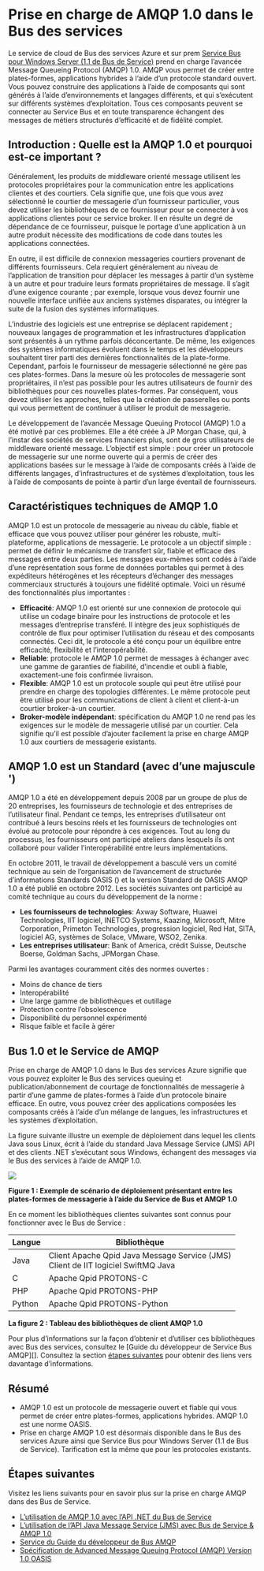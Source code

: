 <properties 
    pageTitle="Vue d’ensemble du service Bus AMQP avec Java | Microsoft Azure" 
    description="Découvrez comment utiliser Java avec les avancées Message Queuing Protocol (AMQP) 1.0 dans Azure." 
    services="service-bus" 
    documentationCenter="java" 
    authors="sethmanheim" 
    manager="timlt" 
    editor=""/>

<tags 
    ms.service="service-bus" 
    ms.workload="na" 
    ms.tgt_pltfrm="na" 
    ms.devlang="Java" 
    ms.topic="article" 
    ms.date="10/04/2016" 
    ms.author="sethm"/>


# <a name="amqp-10-support-in-service-bus"></a>Prise en charge de AMQP 1.0 dans le Bus des services

Le service de cloud de Bus des services Azure et sur prem [Service Bus pour Windows Server (1.1 de Bus de Service)](https://msdn.microsoft.com/library/dn282144.aspx) prend en charge l’avancée Message Queueing Protocol (AMQP) 1.0. AMQP vous permet de créer entre plates-formes, applications hybrides à l’aide d’un protocole standard ouvert. Vous pouvez construire des applications à l’aide de composants qui sont générés à l’aide d’environnements et langages différents, et qui s’exécutent sur différents systèmes d’exploitation. Tous ces composants peuvent se connecter au Service Bus et en toute transparence échangent des messages de métiers structurés d’efficacité et de fidélité complet.

## <a name="introduction-what-is-amqp-10-and-why-is-it-important"></a>Introduction : Quelle est la AMQP 1.0 et pourquoi est-ce important ?

Généralement, les produits de middleware orienté message utilisent les protocoles propriétaires pour la communication entre les applications clientes et des courtiers. Cela signifie que, une fois que vous avez sélectionné le courtier de messagerie d’un fournisseur particulier, vous devez utiliser les bibliothèques de ce fournisseur pour se connecter à vos applications clientes pour ce service broker. Il en résulte un degré de dépendance de ce fournisseur, puisque le portage d’une application à un autre produit nécessite des modifications de code dans toutes les applications connectées. 

En outre, il est difficile de connexion messageries courtiers provenant de différents fournisseurs. Cela requiert généralement au niveau de l’application de transition pour déplacer les messages à partir d’un système à un autre et pour traduire leurs formats propriétaires de message. Il s’agit d’une exigence courante ; par exemple, lorsque vous devez fournir une nouvelle interface unifiée aux anciens systèmes disparates, ou intégrer la suite de la fusion des systèmes informatiques.

L’industrie des logiciels est une entreprise se déplacent rapidement ; nouveaux langages de programmation et les infrastructures d’application sont présentés à un rythme parfois déconcertante. De même, les exigences des systèmes informatiques évoluent dans le temps et les développeurs souhaitent tirer parti des dernières fonctionnalités de la plate-forme. Cependant, parfois le fournisseur de messagerie sélectionné ne gère pas ces plates-formes. Dans la mesure où les protocoles de messagerie sont propriétaires, il n’est pas possible pour les autres utilisateurs de fournir des bibliothèques pour ces nouvelles plates-formes. Par conséquent, vous devez utiliser les approches, telles que la création de passerelles ou ponts qui vous permettent de continuer à utiliser le produit de messagerie.

Le développement de l’avancée Message Queuing Protocol (AMQP) 1.0 a été motivé par ces problèmes. Elle a été créée à JP Morgan Chase, qui, à l’instar des sociétés de services financiers plus, sont de gros utilisateurs de middleware orienté message. L’objectif est simple : pour créer un protocole de messagerie sur une norme ouverte qui a permis de créer des applications basées sur le message à l’aide de composants créés à l’aide de différents langages, d’infrastructures et de systèmes d’exploitation, tous les à l’aide de composants de pointe à partir d’un large éventail de fournisseurs.

## <a name="amqp-10-technical-features"></a>Caractéristiques techniques de AMQP 1.0

AMQP 1.0 est un protocole de messagerie au niveau du câble, fiable et efficace que vous pouvez utiliser pour générer les robuste, multi-plateforme, applications de messagerie. Le protocole a un objectif simple : permet de définir le mécanisme de transfert sûr, fiable et efficace des messages entre deux parties. Les messages eux-mêmes sont codés à l’aide d’une représentation sous forme de données portables qui permet à des expéditeurs hétérogènes et les récepteurs d’échanger des messages commerciaux structurés à toujours une fidélité optimale. Voici un résumé des fonctionnalités plus importantes :

*    **Efficacité**: AMQP 1.0 est orienté sur une connexion de protocole qui utilise un codage binaire pour les instructions de protocole et les messages d’entreprise transféré. Il intègre des jeux sophistiqués de contrôle de flux pour optimiser l’utilisation du réseau et des composants connectés. Ceci dit, le protocole a été conçu pour un équilibre entre efficacité, flexibilité et l’interopérabilité.
*    **Reliable**: protocole le AMQP 1.0 permet de messages à échanger avec une gamme de garanties de fiabilité, d’incendie et oubli à fiable, exactement-une fois confirmée livraison.
*    **Flexible**: AMQP 1.0 est un protocole souple qui peut être utilisé pour prendre en charge des topologies différentes. Le même protocole peut être utilisé pour les communications de client à client et client-à-un courtier broker-à-un courtier.
*    **Broker-modèle indépendant**: spécification du AMQP 1.0 ne rend pas les exigences sur le modèle de messagerie utilisé par un courtier. Cela signifie qu’il est possible d’ajouter facilement la prise en charge AMQP 1.0 aux courtiers de messagerie existants.

## <a name="amqp-10-is-a-standard-with-a-capital-s"></a>AMQP 1.0 est un Standard (avec d’une majuscule ')

AMQP 1.0 a été en développement depuis 2008 par un groupe de plus de 20 entreprises, les fournisseurs de technologie et des entreprises de l’utilisateur final. Pendant ce temps, les entreprises d’utilisateur ont contribué à leurs besoins réels et les fournisseurs de technologies ont évolué au protocole pour répondre à ces exigences. Tout au long du processus, les fournisseurs ont participé ateliers dans lesquels ils ont collaboré pour valider l’interopérabilité entre leurs implémentations.

En octobre 2011, le travail de développement a basculé vers un comité technique au sein de l’organisation de l’avancement de structurée d’informations Standards OASIS () et la version Standard de OASIS AMQP 1.0 a été publié en octobre 2012. Les sociétés suivantes ont participé au comité technique au cours du développement de la norme :

*    **Les fournisseurs de technologies**: Axway Software, Huawei Technologies, IIT logiciel, INETCO Systems, Kaazing, Microsoft, Mitre Corporation, Primeton Technologies, progression logiciel, Red Hat, SITA, logiciel AG, systèmes de Solace, VMware, WSO2, Zenika.
*    **Les entreprises utilisateur**: Bank of America, crédit Suisse, Deutsche Boerse, Goldman Sachs, JPMorgan Chase.

Parmi les avantages couramment cités des normes ouvertes :

*    Moins de chance de tiers
*    Interopérabilité
*    Une large gamme de bibliothèques et outillage
*    Protection contre l’obsolescence
*    Disponibilité du personnel expérimenté
*    Risque faible et facile à gérer

## <a name="amqp-10-and-service-bus"></a>Bus 1.0 et le Service de AMQP

Prise en charge de AMQP 1.0 dans le Bus des services Azure signifie que vous pouvez exploiter le Bus des services queuing et publication/abonnement de courtage de fonctionnalités de messagerie à partir d’une gamme de plates-formes à l’aide d’un protocole binaire efficace. En outre, vous pouvez créer des applications composées les composants créés à l’aide d’un mélange de langues, les infrastructures et les systèmes d’exploitation.

La figure suivante illustre un exemple de déploiement dans lequel les clients Java sous Linux, écrit à l’aide du standard Java Message Service (JMS) API et des clients .NET s’exécutant sous Windows, échangent des messages via le Bus des services à l’aide de AMQP 1.0.

![][0]

**Figure 1 : Exemple de scénario de déploiement présentant entre les plates-formes de messagerie à l’aide du Service de Bus et AMQP 1.0**

En ce moment les bibliothèques clientes suivantes sont connus pour fonctionner avec le Bus de Service :

| Langue | Bibliothèque                                                                       |
|----------|-------------------------------------------------------------------------------|
| Java     | Client Apache Qpid Java Message Service (JMS)<br/>Client de IIT logiciel SwiftMQ Java |
| C        | Apache Qpid PROTONS-C                                                          |
| PHP      | Apache Qpid PROTONS-PHP                                                        |
| Python   | Apache Qpid PROTONS-Python                                                     |


**La figure 2 : Tableau des bibliothèques de client AMQP 1.0**

Pour plus d’informations sur la façon d’obtenir et d’utiliser ces bibliothèques avec Bus des services, consultez le [Guide du développeur de Service Bus AMQP][]. Consultez la section [étapes suivantes](service-bus-java-amqp-overview.md#next-steps) pour obtenir des liens vers davantage d’informations.

## <a name="summary"></a>Résumé

*    AMQP 1.0 est un protocole de messagerie ouvert et fiable qui vous permet de créer entre plates-formes, applications hybrides. AMQP 1.0 est une norme OASIS.
*    Prise en charge AMQP 1.0 est désormais disponible dans le Bus des services Azure ainsi que Service Bus pour Windows Server (1.1 de Bus de Service). Tarification est la même que pour les protocoles existants.

## <a name="next-steps"></a>Étapes suivantes

Visitez les liens suivants pour en savoir plus sur la prise en charge AMQP dans des Bus de Service.

*    [L’utilisation de AMQP 1.0 avec l’API .NET du Bus de Service](service-bus-dotnet-advanced-message-queuing.md)
*    [L’utilisation de l’API Java Message Service (JMS) avec Bus de Service & AMQP 1.0](service-bus-java-how-to-use-jms-api-amqp.md)
*    [Service du Guide du développeur de Bus AMQP][]
*    [Spécification de Advanced Message Queuing Protocol (AMQP) Version 1.0 OASIS](http://docs.oasis-open.org/amqp/core/v1.0/os/amqp-core-complete-v1.0-os.pdf)

[0]: ./media/service-bus-java-amqp-overview/Example1.png
[Service du Guide du développeur de Bus AMQP]: service-bus-amqp-dotnet.md

 
